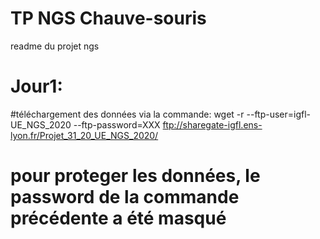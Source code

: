 # TP NGS Chauve-souris

readme du projet ngs



# Jour1:

#téléchargement des données via la commande: wget -r --ftp-user=igfl-UE_NGS_2020 --ftp-password=XXX ftp://sharegate-igfl.ens-lyon.fr/Projet_31_20_UE_NGS_2020/

# pour proteger les données, le password de la commande précédente a été masqué